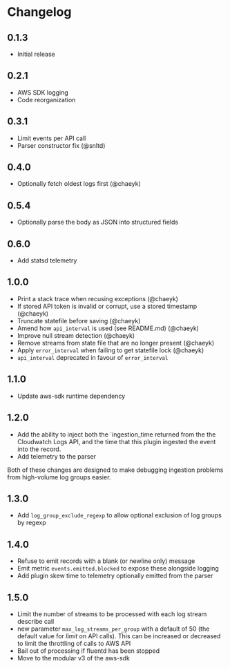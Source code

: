 # Changelog

## 0.1.3

* Initial release

## 0.2.1

* AWS SDK logging
* Code reorganization

## 0.3.1

* Limit events per API call
* Parser constructor fix (@snltd)

## 0.4.0

* Optionally fetch oldest logs first (@chaeyk)

## 0.5.4

* Optionally parse the body as JSON into structured fields

## 0.6.0

* Add statsd telemetry

## 1.0.0

* Print a stack trace when recusing exceptions (@chaeyk)
* If stored API token is invalid or corrupt, use a stored timestamp (@chaeyk)
* Truncate statefile before saving (@chaeyk)
* Amend how `api_interval` is used (see README.md) (@chaeyk)
* Improve null stream detection (@chaeyk)
* Remove streams from state file that are no longer present (@chaeyk)
* Apply `error_interval` when failing to get statefile lock (@chaeyk)
* `api_interval` deprecated in favour of `error_interval`

## 1.1.0

* Update aws-sdk runtime dependency

## 1.2.0

* Add the ability to inject both the `ingestion_time returned from the the Cloudwatch Logs API, and the time that this plugin ingested the event into the record.
* Add telemetry to the parser

Both of these changes are designed to make debugging ingestion problems from high-volume log groups easier.

## 1.3.0

* Add `log_group_exclude_regexp` to allow optional exclusion of log groups by regexp

## 1.4.0

* Refuse to emit records with a blank (or newline only) message
* Emit metric `events.emitted.blocked` to expose these alongside logging
* Add plugin skew time to telemetry optionally emitted from the parser

## 1.5.0

* Limit the number of streams to be processed with each log stream describe call
* new parameter `max_log_streams_per_group` with a default of 50 (the default value for *limit* on API calls). This can be increased or decreased to limit the throttling of calls to AWS API
* Bail out of processing if fluentd has been stopped
* Move to the modular v3 of the aws-sdk
